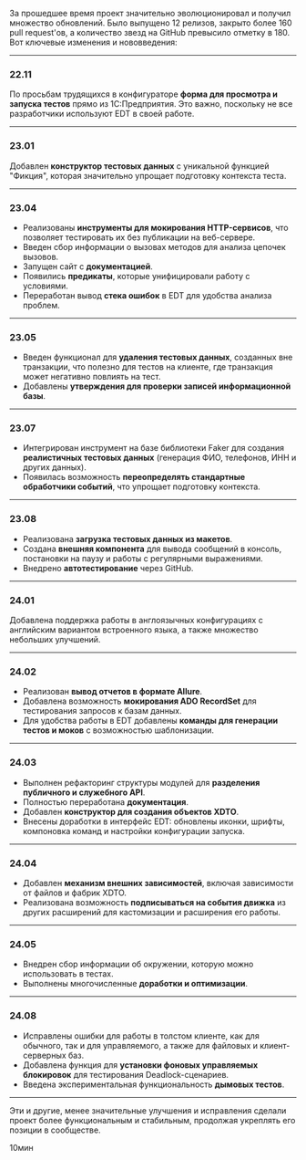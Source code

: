 За прошедшее время проект значительно эволюционировал и получил множество обновлений. Было выпущено 12 релизов, закрыто более 160 pull request'ов, а количество звезд на GitHub превысило отметку в 180. Вот ключевые изменения и нововведения:

---

### **22.11**

По просьбам трудящихся в конфигураторе **форма для просмотра и запуска тестов** прямо из 1С:Предприятия. Это важно, поскольку не все разработчики используют EDT в своей работе.

---

### **23.01**

Добавлен **конструктор тестовых данных** с уникальной функцией "Фикция", которая значительно упрощает подготовку контекста теста.

---

### **23.04**

- Реализованы **инструменты для мокирования HTTP-сервисов**, что позволяет тестировать их без публикации на веб-сервере.
- Введен сбор информации о вызовах методов для анализа цепочек вызовов.
- Запущен сайт с **документацией**.
- Появились **предикаты**, которые унифицировали работу с условиями.
- Переработан вывод **стека ошибок** в EDT для удобства анализа проблем.

---

### **23.05**

- Введен функционал для **удаления тестовых данных**, созданных вне транзакции, что полезно для тестов на клиенте, где транзакция может негативно повлиять на тест.
- Добавлены **утверждения для проверки записей информационной базы**.

---

### **23.07**

- Интегрирован инструмент на базе библиотеки Faker для создания **реалистичных тестовых данных** (генерация ФИО, телефонов, ИНН и других данных).
- Появилась возможность **переопределять стандартные обработчики событий**, что упрощает подготовку контекста.

---

### **23.08**

- Реализована **загрузка тестовых данных из макетов**.
- Создана **внешняя компонента** для вывода сообщений в консоль, постановки на паузу и работы с регулярными выражениями.
- Внедрено **автотестирование** через GitHub.

---

### **24.01**

Добавлена поддержка работы в англоязычных конфигурациях с английским вариантом встроенного языка, а также множество небольших улучшений.

---

### **24.02**

- Реализован **вывод отчетов в формате Allure**.
- Добавлена возможность **мокирования ADO RecordSet** для тестирования запросов к базам данных.
- Для удобства работы в EDT добавлены **команды для генерации тестов и моков** с возможностью шаблонизации.

---

### **24.03**

- Выполнен рефакторинг структуры модулей для **разделения публичного и служебного API**.
- Полностью переработана **документация**.
- Добавлен **конструктор для создания объектов XDTO**.
- Внесены доработки в интерфейс EDT: обновлены иконки, шрифты, компоновка команд и настройки конфигурации запуска.

---

### **24.04**

- Добавлен **механизм внешних зависимостей**, включая зависимости от файлов и фабрик XDTO.
- Реализована возможность **подписываться на события движка** из других расширений для кастомизации и расширения его работы.

---

### **24.05**

- Внедрен сбор информации об окружении, которую можно использовать в тестах.
- Выполнены многочисленные **доработки и оптимизации**.

---

### **24.08**

- Исправлены ошибки для работы в толстом клиенте, как для обычного, так и для управляемого, а также для файловых и клиент-серверных баз.
- Добавлена функция для **установки фоновых управляемых блокировок** для тестирования Deadlock-сценариев.
- Введена экспериментальная функциональность **дымовых тестов**.

---

Эти и другие, менее значительные улучшения и исправления сделали проект более функциональным и стабильным, продолжая укреплять его позиции в сообществе.

10мин